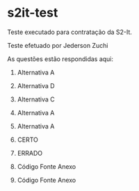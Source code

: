 # s2it-test

Teste executado para contratação da S2-It.

Teste efetuado por Jederson Zuchi

As questões estão respondidas aqui:

1) Alternativa A
2) Alternativa D
3) Alternativa C
4) Alternativa A
5) Alternativa A
6) CERTO
7) ERRADO

8) Código Fonte Anexo
9) Código Fonte Anexo
